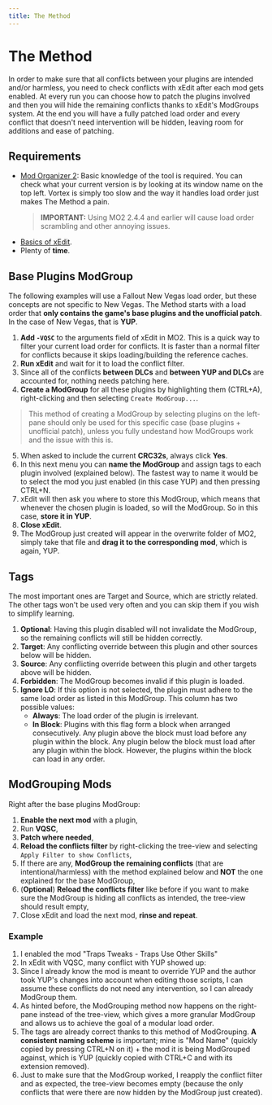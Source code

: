 ```yaml
---
title: The Method
---
```


# The Method

In order to make sure that all conflicts between your plugins are intended and/or harmless, you need to check conflicts with xEdit after each mod gets enabled. At every run you can choose how to patch the plugins involved and then you will hide the remaining conflicts thanks to xEdit's ModGroups system. At the end you will have a fully patched load order and every conflict that doesn't need intervention will be hidden, leaving room for additions and ease of patching.

## Requirements

- [Mod Organizer 2](https://github.com/ModOrganizer2/modorganizer/releases/download/v2.5.1rc2/Mod.Organizer-2.5.1rc2.7z): Basic knowledge of the tool is required. You can check what your current version is by looking at its window name on the top left. Vortex is simply too slow and the way it handles load order just makes The Method a pain.
  > **IMPORTANT:** Using MO2 2.4.4 and earlier will cause load order scrambling and other annoying issues.
- [Basics of xEdit](./xedit.html).
- Plenty of **time**.

## Base Plugins ModGroup

The following examples will use a Fallout New Vegas load order, but these concepts are not specific to New Vegas. The Method starts with a load order that **only contains the game's base plugins and the unofficial patch**. In the case of New Vegas, that is **YUP**.

1. **Add `-VQSC`** to the arguments field of xEdit in MO2. This is a quick way to filter your current load order for conflicts. It is faster than a normal filter for conflicts because it skips loading/building the reference caches.
2. **Run xEdit** and wait for it to load the conflict filter.
3. Since all of the conflicts **between DLCs** and **between YUP and DLCs** are accounted for, nothing needs patching here.
4. **Create a ModGroup** for all these plugins by highlighting them (CTRL+A), right-clicking and then selecting `Create ModGroup...`.

> This method of creating a ModGroup by selecting plugins on the left-pane should only be used for this specific case (base plugins + unofficial patch), unless you fully undestand how ModGroups work and the issue with this is.

5. When asked to include the current **CRC32s**, always click **Yes**.
6. In this next menu you can **name the ModGroup** and assign tags to each plugin involved (explained below). The fastest way to name it would be to select the mod you just enabled (in this case YUP) and then pressing CTRL+N.
7. xEdit will then ask you where to store this ModGroup, which means that whenever the chosen plugin is loaded, so will the ModGroup. So in this case, **store it in YUP**.
8. **Close xEdit**.
9. The ModGroup just created will appear in the overwrite folder of MO2, simply take that file and **drag it to the corresponding mod**, which is again, YUP.

## Tags

The most important ones are Target and Source, which are strictly related. The other tags won't be used very often and you can skip them if you wish to simplify learning.

1. **Optional**: Having this plugin disabled will not invalidate the ModGroup, so the remaining conflicts will still be hidden correctly.
2. **Target**: Any conflicting override between this plugin and other sources below will be hidden.
3. **Source**: Any conflicting override between this plugin and other targets above will be hidden.
4. **Forbidden**: The ModGroup becomes invalid if this plugin is loaded.
5. **Ignore LO**: If this option is not selected, the plugin must adhere to the same load order as listed in this ModGroup. This column has two possible values:
   - **Always**: The load order of the plugin is irrelevant.
   - **In Block**: Plugins with this flag form a block when arranged consecutively. Any plugin above the block must load before any plugin within the block. Any plugin below the block must load after any plugin within the block. However, the plugins within the block can load in any order.

## ModGrouping Mods

Right after the base plugins ModGroup:

1. **Enable the next mod** with a plugin,
2. Run **VQSC**,
3. **Patch where needed**,
4. **Reload the conflicts filter** by right-clicking the tree-view and selecting `Apply Filter to show Conflicts`,
5. If there are any, **ModGroup the remaining conflicts** (that are intentional/harmless) with the method explained below and **NOT** the one explained for the base ModGroup,
6. (**Optional**) **Reload the conflicts filter** like before if you want to make sure the ModGroup is hiding all conflicts as intended, the tree-view should result empty,
7. Close xEdit and load the next mod, **rinse and repeat**.

### Example

1. I enabled the mod "Traps Tweaks - Traps Use Other Skills"
2. In xEdit with VQSC, many conflict with YUP showed up:
3. Since I already know the mod is meant to override YUP and the author took YUP's changes into account when editing those scripts, I can assume these conflicts do not need any intervention, so I can already ModGroup them.
4. As hinted before, the ModGrouping method now happens on the right-pane instead of the tree-view, which gives a more granular ModGroup and allows us to achieve the goal of a modular load order.
5. The tags are already correct thanks to this method of ModGrouping. **A consistent naming scheme** is important; mine is "Mod Name" (quickly copied by pressing CTRL+N on it) + the mod it is being ModGrouped against, which is YUP (quickly copied with CTRL+C and with its extension removed).
6. Just to make sure that the ModGroup worked, I reapply the conflict filter and as expected, the tree-view becomes empty (because the only conflicts that were there are now hidden by the ModGroup just created).
